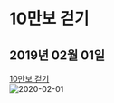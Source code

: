 # 10만보 걷기

## 2019년 02월 01일

[10만보 걷기](https://www.instagram.com/p/B8BkqZOg4sQ/?utm\_source=ig\_web\_copy\_link)\
![2020-02-01](https://user-images.githubusercontent.com/72383349/154974181-706f1683-6fec-4e03-b220-9d33fe423db3.png)
